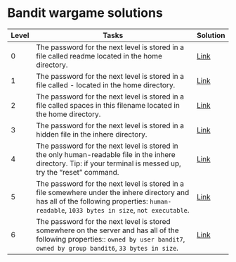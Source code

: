 # Bandit wargame solutions

| Level | Tasks                                                                                                                                                                                       | Solution                   |
| ----- | ------------------------------------------------------------------------------------------------------------------------------------------------------------------------------------------- | -------------------------- |
| 0     | The password for the next level is stored in a file called readme located in the home directory.                                                                                            | [Link](./level0/README.md) |
| 1     | The password for the next level is stored in a file called - located in the home directory.                                                                                                 | [Link](./level1/README.md) |
| 2     | The password for the next level is stored in a file called spaces in this filename located in the home directory.                                                                           | [Link](./level2/README.md) |
| 3     | The password for the next level is stored in a hidden file in the inhere directory.                                                                                                         | [Link](./level3/README.md) |
| 4     | The password for the next level is stored in the only human-readable file in the inhere directory. Tip: if your terminal is messed up, try the “reset” command.                             | [Link](./level4/README.md) |
| 5     | The password for the next level is stored in a file somewhere under the inhere directory and has all of the following properties: `human-readable`, `1033 bytes in size`, `not executable`. | [Link](./level5/README.md) |
| 6     | The password for the next level is stored somewhere on the server and has all of the following properties:: `owned by user bandit7`, `owned by group bandit6`, `33 bytes in size`.          | [Link](./level6/README.md) |
